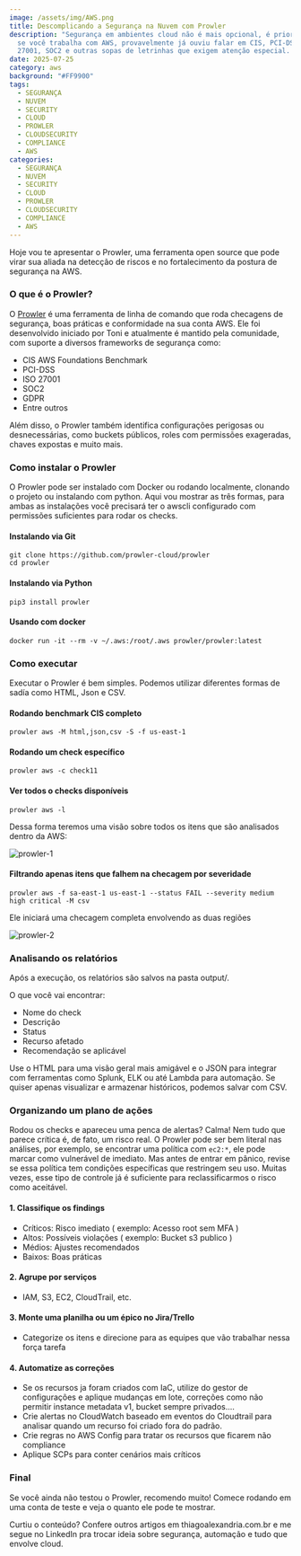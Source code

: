 ```yaml
---
image: /assets/img/AWS.png
title: Descomplicando a Segurança na Nuvem com Prowler
description: "Segurança em ambientes cloud não é mais opcional, é prioridade. E
  se você trabalha com AWS, provavelmente já ouviu falar em CIS, PCI-DSS, ISO
  27001, SOC2 e outras sopas de letrinhas que exigem atenção especial. "
date: 2025-07-25
category: aws
background: "#FF9900"
tags:
  - SEGURANÇA
  - NUVEM
  - SECURITY
  - CLOUD
  - PROWLER
  - CLOUDSECURITY
  - COMPLIANCE
  - AWS
categories:
  - SEGURANÇA
  - NUVEM
  - SECURITY
  - CLOUD
  - PROWLER
  - CLOUDSECURITY
  - COMPLIANCE
  - AWS
---
```

Hoje vou te apresentar o Prowler, uma ferramenta open source que pode virar sua aliada na detecção de riscos e no fortalecimento da postura de segurança na AWS.

### O que é o Prowler?

O [Prowler](https://github.com/prowler-cloud/prowler) é uma ferramenta de linha de comando que roda checagens de segurança, boas práticas e conformidade na sua conta AWS. Ele foi desenvolvido iniciado por Toni e atualmente é mantido pela comunidade, com suporte a diversos frameworks de segurança como:

* C﻿IS AWS Foundations Benchmark
* P﻿CI-DSS
* I﻿SO 27001
* S﻿OC2
* G﻿DPR
* E﻿ntre outros

Além disso, o Prowler também identifica configurações perigosas ou desnecessárias, como buckets públicos, roles com permissões exageradas, chaves expostas e muito mais.

### Como instalar o Prowler

O Prowler pode ser instalado com Docker ou rodando localmente, clonando o projeto ou instalando com python. Aqui vou mostrar as três formas, para ambas as instalações você precisará ter o awscli configurado com permissões suficientes para rodar os checks.

#### Instalando via Git

```
git clone https://github.com/prowler-cloud/prowler
cd prowler
```

#### Instalando via Python

```
pip3 install prowler 
```

#### Usando com docker

```
docker run -it --rm -v ~/.aws:/root/.aws prowler/prowler:latest
```

### Como executar

Executar o Prowler é bem simples. Podemos utilizar diferentes formas de sadía como HTML, Json e CSV.

#### Rodando benchmark CIS completo

```
prowler aws -M html,json,csv -S -f us-east-1
```

#### Rodando um check específico

```
prowler aws -c check11
```

#### Ver todos o checks disponíveis

```
prowler aws -l
```

D﻿essa forma teremos uma visão sobre todos os itens que são analisados dentro da AWS:

![prowler-1](/assets/img/prowler-1.png "prowler-1")

#### Filtrando apenas itens que falhem na checagem por severidade

```
prowler aws -f sa-east-1 us-east-1 --status FAIL --severity medium high critical -M csv
```

E﻿le iniciará uma checagem completa envolvendo as duas regiões

![prowler-2](/assets/img/prowler-2.png "prowler-2")

### Analisando os relatórios

Após a execução, os relatórios são salvos na pasta output/.

O que você vai encontrar:

* ﻿Nome do check
* Descrição
* S﻿tatus
* Recurso afetado
* Recomendação se aplicável

Use o HTML para uma visão geral mais amigável e o JSON para integrar com ferramentas como Splunk, ELK ou até Lambda para automação. Se quiser apenas visualizar e armazenar históricos, podemos salvar com CSV.

### Organizando um plano de ações

Rodou os checks e apareceu uma penca de alertas? Calma! Nem tudo que parece crítica é, de fato, um risco real. O Prowler pode ser bem literal nas análises, por exemplo, se encontrar uma política com `ec2:*`, ele pode marcar como vulnerável de imediato. Mas antes de entrar em pânico, revise se essa política tem condições específicas que restringem seu uso. Muitas vezes, esse tipo de controle já é suficiente para reclassificarmos o risco como aceitável.

#### 1. Classifique os findings 

* Críticos: Risco imediato ( exemplo: Acesso root sem MFA )
* Altos: Possíveis violações ( exemplo: Bucket s3 publico )
* Médios: Ajustes recomendados
* Baixos: Boas práticas

#### 2. Agrupe por serviços
* IAM, S3, EC2, CloudTrail, etc.

#### 3. Monte uma planilha ou um épico no Jira/Trello
* Categorize os itens e direcione para as equipes que vão trabalhar nessa força tarefa

#### 4. Automatize as correções
* Se os recursos ja foram criados com IaC, utilize do gestor de configurações e aplique mudanças em lote, correções como não permitir instance metadata v1, bucket sempre privados....
* Crie alertas no CloudWatch baseado em eventos do Cloudtrail para analisar quando um recurso foi criado fora do padrão.
* Crie regras no AWS Config para tratar os recursos que ficarem não compliance
* Aplique SCPs para conter cenários mais críticos

### Final
Se você ainda não testou o Prowler, recomendo muito! Comece rodando em uma conta de teste e veja o quanto ele pode te mostrar.

Curtiu o conteúdo? Confere outros artigos em thiagoalexandria.com.br e me segue no LinkedIn pra trocar ideia sobre segurança, automação e tudo que envolve cloud.